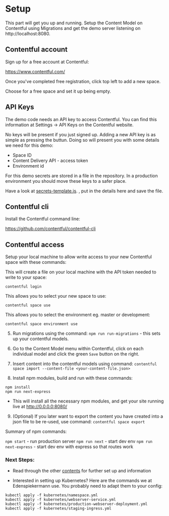 # Setup

This part will get you up and running. Setup the Content Model on Contentful
using Migrations and get the demo server listening on http://localhost:8080.

## Contentful account

Sign up for a free account at Contentful:

https://www.contentful.com/

Once you've completed free registration, click top left to add a new space.

Choose for a free space and set it up being empty.


## API Keys

The demo code needs an API key to access Contentful. You can find this
information at Settings -> API Keys on the Contentful website.

No keys will be present if you just signed up. Adding a new API key is
as simple as pressing the buttun. Doing so will present you with some
details we need for this demo:

- Space ID
- Content Delivery API - access token
- Environment id

For this demo secrets are stored in a file in the repository. In a production
environment you should move these keys to a safer place.

Have a look at [secrets-template.js](/src/contentful/secrets-template.js). , put
in the details here and save the file.

## Contentful cli

Install the Contentful command line:

https://github.com/contentful/contentful-cli


## Contentful access

Setup your local machine to allow write access to your new Contentful space with
these commands:

This will create a file on your local machine with the API token needed to write
to your space:
```
contentful login
```

This allows you to select your new space to use:
```
contentful space use
```

This allows you to select the environment eg. master or development:
```
contentful space environment use
```


5. Run migrations using the command: `npm run run-migrations` - this sets up your contentful models.

6. Go to the Content Model menu within Contentful, click on each individual model and click the green `Save` button on the right.

7. Insert content into the contentful models using command: `contentful space import --content-file <your-content-file.json>`

8. Install npm modules, build and run with these commands:
```
npm install
npm run next-express
```
  - This will install all the necessary npm modules, and get your site running live at http://0.0.0.0:8080/

9. (Optional) If you later want to export the content you have created into a json file to be re-used, use command: `contentful space export`

Summary of npm commands:

`npm start` - run production server
`npm run next` - start dev env
`npm run next-express` - start dev env with express so that routes work

### Next Steps:

- Read through the other [contents](/README.md) for further set up and information

- Interested in setting up Kubernetes? Here are the commands we at Edenspiekermann use. You probably need to adapt them to your config:

```
kubectl apply -f kubernetes/namespace.yml
kubectl apply -f kubernetes/webserver-service.yml
kubectl apply -f kubernetes/production-webserver-deployment.yml
kubectl apply -f kubernetes/staging-ingress.yml
```
